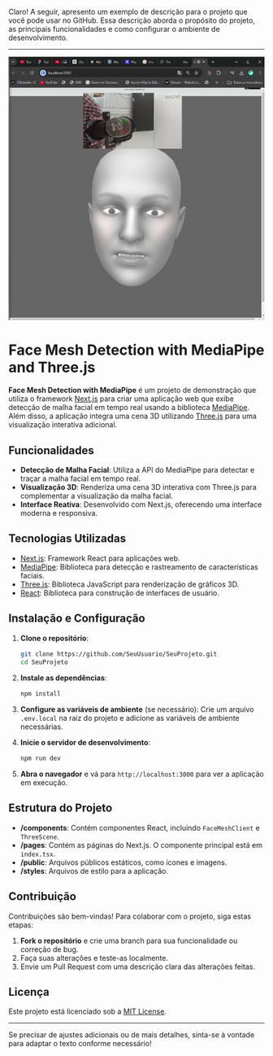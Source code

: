 Claro! A seguir, apresento um exemplo de descrição para o projeto que você pode usar no GitHub. Essa descrição aborda o propósito do projeto, as principais funcionalidades e como configurar o ambiente de desenvolvimento.

---


![Descrição da Imagem](demo1.png)

# Face Mesh Detection with MediaPipe and Three.js

**Face Mesh Detection with MediaPipe** é um projeto de demonstração que utiliza o framework [Next.js](https://nextjs.org/) para criar uma aplicação web que exibe detecção de malha facial em tempo real usando a biblioteca [MediaPipe](https://google.github.io/mediapipe/). Além disso, a aplicação integra uma cena 3D utilizando [Three.js](https://threejs.org/) para uma visualização interativa adicional.

## Funcionalidades

- **Detecção de Malha Facial**: Utiliza a API do MediaPipe para detectar e traçar a malha facial em tempo real.
- **Visualização 3D**: Renderiza uma cena 3D interativa com Three.js para complementar a visualização da malha facial.
- **Interface Reativa**: Desenvolvido com Next.js, oferecendo uma interface moderna e responsiva.

## Tecnologias Utilizadas

- [Next.js](https://nextjs.org/): Framework React para aplicações web.
- [MediaPipe](https://google.github.io/mediapipe/): Biblioteca para detecção e rastreamento de características faciais.
- [Three.js](https://threejs.org/): Biblioteca JavaScript para renderização de gráficos 3D.
- [React](https://reactjs.org/): Biblioteca para construção de interfaces de usuário.

## Instalação e Configuração

1. **Clone o repositório**:
   ```bash
   git clone https://github.com/SeuUsuario/SeuProjeto.git
   cd SeuProjeto
   ```

2. **Instale as dependências**:
   ```bash
   npm install
   ```

3. **Configure as variáveis de ambiente** (se necessário):
   Crie um arquivo `.env.local` na raiz do projeto e adicione as variáveis de ambiente necessárias.

4. **Inicie o servidor de desenvolvimento**:
   ```bash
   npm run dev
   ```

5. **Abra o navegador** e vá para `http://localhost:3000` para ver a aplicação em execução.

## Estrutura do Projeto

- **/components**: Contém componentes React, incluindo `FaceMeshClient` e `ThreeScene`.
- **/pages**: Contém as páginas do Next.js. O componente principal está em `index.tsx`.
- **/public**: Arquivos públicos estáticos, como ícones e imagens.
- **/styles**: Arquivos de estilo para a aplicação.

## Contribuição

Contribuições são bem-vindas! Para colaborar com o projeto, siga estas etapas:

1. **Fork o repositório** e crie uma branch para sua funcionalidade ou correção de bug.
2. Faça suas alterações e teste-as localmente.
3. Envie um Pull Request com uma descrição clara das alterações feitas.

## Licença

Este projeto está licenciado sob a [MIT License](LICENSE).

---

Se precisar de ajustes adicionais ou de mais detalhes, sinta-se à vontade para adaptar o texto conforme necessário!
